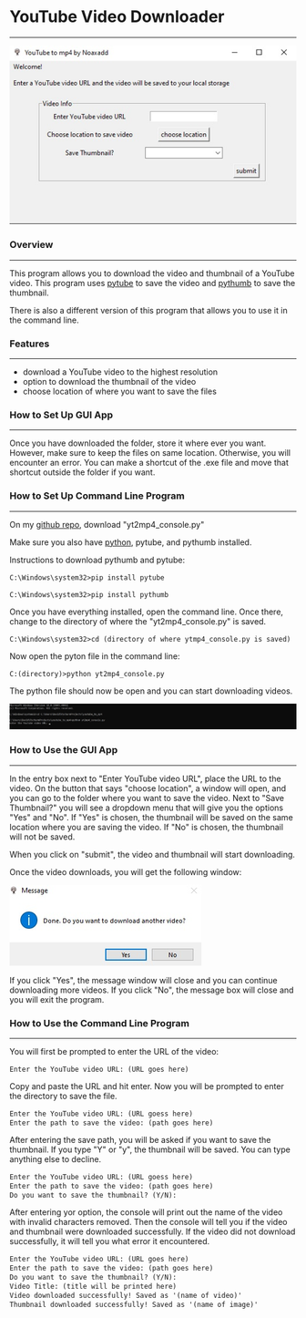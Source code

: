 # YouTube Video Downloader

---

<p>
    <img src="markdown files/window.jpg">
</p>

### Overview

---

This program allows you to download the video and thumbnail of a YouTube video.
This program uses [pytube](https://github.com/pytube/pytube) to save the video 
and [pythumb](https://github.com/alexitx/pythumb) to save the thumbnail. 

There is also a different version of this program that allows you to use it in the command line.



### Features 

---

* download a YouTube video to the highest resolution
* option to download the thumbnail of the video
* choose location of where you want to save the files

### How to Set Up GUI App

---

Once you have downloaded the folder, store it where ever you want. 
However, make sure to keep the files on same location. Otherwise, you will encounter an error. 
You can make a shortcut of the .exe file and move that shortcut outside the folder if you want.

### How to Set Up Command Line Program

---

On my [github repo](https://github.com/DavidKN10/yt-video-downloader), download "yt2mp4_console.py"

Make sure you also have [python](https://www.python.org/downloads/), pytube, and pythumb installed.

Instructions to download pythumb and pytube:

```commandline
C:\Windows\system32>pip install pytube
```

```commandline
C:\Windows\system32>pip install pythumb
```

Once you have everything installed, open the command line. Once there, 
change to the directory of where the "yt2mp4_console.py" is saved.

```commandline
C:\Windows\system32>cd (directory of where ytmp4_console.py is saved)
```

Now open the pyton file in the command line:
```commandline
C:(directory)>python yt2mp4_console.py
```
The python file should now be open and you can start downloading videos.
<p>
    <img src="markdown files/console.jpg">
</p>



### How to Use the GUI App

---

In the entry box next to "Enter YouTube video URL", place the URL to the video.
On the button that says "choose location", a window will open,
and you can go to the folder where you want to save the video. 
Next to "Save Thumbnail?" you will see a dropdown menu that will give you the options
"Yes" and "No". If "Yes" is chosen, the thumbnail will be saved on the same location 
where you are saving the video. If "No" is chosen, the thumbnail will not be saved. 

When you click on "submit", the video and thumbnail will start downloading.

Once the video downloads, you will get the following window:

<p>
    <img src="markdown files/message box.jpg">
</p>


If you click "Yes", the message window will close and you can continue downloading more videos.
If you click "No", the message box will close and you will exit the program.

### How to Use the Command Line Program

---

You will first be prompted to enter the URL of the video:
```commandline
Enter the YouTube video URL: (URL goes here)
```
Copy and paste the URL and hit enter. 
Now you will be prompted to enter the directory to save the file.
```commandline
Enter the YouTube video URL: (URL goess here)
Enter the path to save the video: (path goes here)
```
After entering the save path, you will be asked if you want to save the thumbnail.
If you type "Y" or "y", the thumbnail will be saved. You can type anything else to decline.
```commandline
Enter the YouTube video URL: (URL goess here)
Enter the path to save the video: (path goes here)
Do you want to save the thumbnail? (Y/N):
```
After entering yor option, the console will print out the name of the video with invalid characters removed. 
Then the console will tell you if the video and thumbnail were downloaded successfully. 
If the video did not download successfully, it will tell you what error it encountered. 
```commandline
Enter the YouTube video URL: (URL goes here)
Enter the path to save the video: (path goes here)
Do you want to save the thumbnail? (Y/N):
Video Title: (title will be printed here)
Video downloaded successfully! Saved as '(name of video)'
Thumbnail downloaded successfully! Saved as '(name of image)'
```
